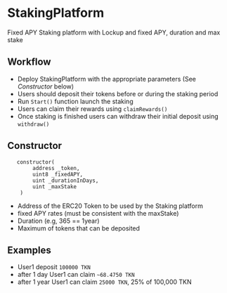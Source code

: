 # StakingPlatform

Fixed APY Staking platform with Lockup and fixed APY, duration and max stake 

## Workflow

- Deploy StakingPlatform with the appropriate parameters (See *Constructor* below)
- Users should deposit their tokens before or during the staking period
- Run `Start()` function launch the staking
- Users can claim their rewards using `claimRewards()`
- Once staking is finished users can withdraw their initial deposit using `withdraw()`

## Constructor
```
   constructor(
        address _token,
        uint8 _fixedAPY,
        uint _durationInDays,
        uint _maxStake
    )
  ```

- Address of the ERC20 Token to be used by the Staking platform
- fixed APY rates (must be consistent with the maxStake)
- Duration (e.g, 365 == 1year)
- Maximum of tokens that can be deposited


## Examples

- User1 deposit `100000 TKN`
- after 1 day User1 can claim `~68.4750 TKN`
- after 1 year User1 can claim `25000 TKN`, 25% of 100,000 TKN
